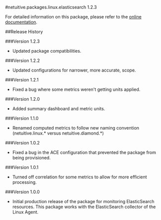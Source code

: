 #netuitive.packages.linux.elasticsearch 1.2.3

For detailed information on this package, please refer to the [online documentation](https://help.app.netuitive.com/Content/Misc/Datasources/Netuitive/integrations/elastic_search.htm).

##Release History

###Version 1.2.3

* Updated package compatibilities.

###Version 1.2.2

* Updated configurations for narrower, more accurate, scope.

###Version 1.2.1

* Fixed a bug where some metrics weren't getting units applied.

###Version 1.2.0

* Added summary dashboard and metric units.

###Version 1.1.0

* Renamed computed metrics to follow new naming convention (netuitive.linux.* versus netuitive.diamond.*)

###Version 1.0.2

* Fixed a bug in the ACE configuration that prevented the package from being provisioned.

###Version 1.0.1

* Turned off correlation for some metrics to allow for more efficient processing.

###Version 1.0.0

* Initial production release of the package for monitoring ElasticSearch resources.  This package works with the ElasticSearch collector of the Linux Agent.
